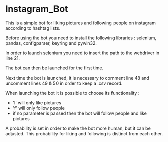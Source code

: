 # Instagram_Bot

This is a simple bot for liking pictures and following people on instagram according to hashtag lists.

Before using the bot you need to install the following libraries : selenium, pandas, configparser, keyring and pywin32.

In order to launch selenium you need to insert the path to the webdriver in line 21.

The bot can then be launched for the first time.

Next time the bot is launched, it is necessary to comment line 48 and uncomment lines 49 & 50 in order to keep a .csv record.

When launching the bot it is possible to choose its functionality :
  - 'l' will only like pictures
  - 'f' will only follow people
  - if no parameter is passed then the bot will follow people and like pictures
  
A probability is set in order to make the bot more human, but it can be adjusted. This probability for liking and following is distinct from each other.
